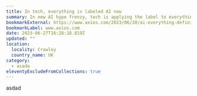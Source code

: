 ```yaml
---
title: In tech, everything is labeled AI now
summary: In new AI hype frenzy, tech is applying the label to everything now.
bookmarkExternal: https://www.axios.com/2023/06/20/ai-everything-definition-label-hype
bookmarkLabel: www.axios.com
date: 2023-06-27T16:28:18.819Z
updated: ""
location:
  locality: Crawley
  country_name: UK
category:
  - asada
eleventyExcludeFromCollections: true
---
```

a﻿sdad
